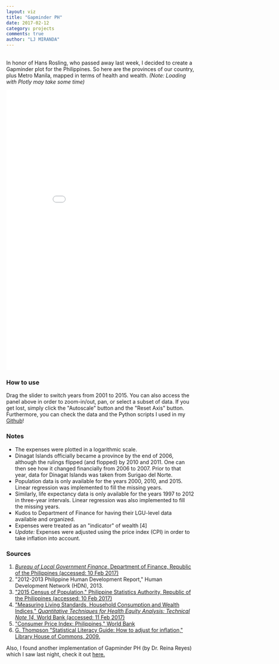 ```yaml
---
layout: viz
title: "Gapminder PH"
date: 2017-02-12
category: projects
comments: true
author: "LJ MIRANDA"
---
```


<br> In honor of Hans Rosling, who passed away last week, I decided to create a Gapminder plot for the Philippines. So here
are the provinces of our country, plus Metro Manila, mapped in terms of health and wealth. _(Note: Loading with Plotly may take some time)_

<iframe width="850" height="750" frameborder="0" scrolling="no" src="//plot.ly/~ljvmiranda/49.embed"></iframe>

### How to use
Drag the slider to switch years from 2001 to 2015. You can also access the panel above
in order to zoom-in/out, pan, or select a subset of data. If you get lost, simply click
the "Autoscale" button and the "Reset Axis" button. Furthermore, you can check the data and the Python
scripts I used in my [Github](https://github.com/ljvmiranda921/gapminder-ph)!

### Notes
- The expenses were plotted in a logarithmic scale.
- Dinagat Islands officially became a province by the end of 2006, although the rulings flipped (and flopped) by 2010 and 2011. One can then see how it changed financially from 2006 to 2007. Prior to that year, data for Dinagat Islands was taken from Surigao del Norte.
- Population data is only available for the years 2000, 2010, and 2015. Linear regression was implemented to fill the missing years.
- Similarly, life expectancy data is only available for the years 1997 to 2012 in three-year intervals. Linear regression was also implemented to fill the missing years.
- Kudos to Department of Finance for having their LGU-level data available and organized.
- Expenses were treated as an "indicator" of wealth [4]
- _Update:_ Expenses were adjusted using the price index (CPI) in order to take inflation into account.

### Sources
1. [_Bureau of Local Government Finance_, Department of Finance, Republic of the Philippines (accessed: 10 Feb 2017)](http://blgf.gov.ph/lgu-fiscal-data/)
2. "2012-2013 Philippine Human Development Report," Human Development Network (HDN), 2013.
3. ["2015 Census of Population," Philippine Statistics Authority, Republic of the Philippines (accessed: 10 Feb 2017)](https://psa.gov.ph/statistics/census/2015-census-of-population)
4. ["Measuring Living Standards, Household Consumption and Wealth Indices," _Quantitative Techniques for Health Equity Analysis: Technical Note 14_, World Bank (accessed: 11 Feb 2017)](http://siteresources.worldbank.org/INTPAH/Resources/Publications/Quantitative-Techniques/health_eq_tn04.pdf)
5. ["Consumer Price Index: Philippines," World Bank](http://data.worldbank.org/indicator/FP.CPI.TOTL?locations=PH)
6. [G. Thompson "Statistical Literacy Guide: How to adjust for inflation," Library House of Commons, 2009.](http://www.parliament.uk/briefing-papers/sn04962.pdf)

Also, I found another implementation of Gapminder PH (by Dr. Reina Reyes) which I saw last night, check it out [here.](https://pinayobserver.wordpress.com/2012/09/01/gapminder/)
